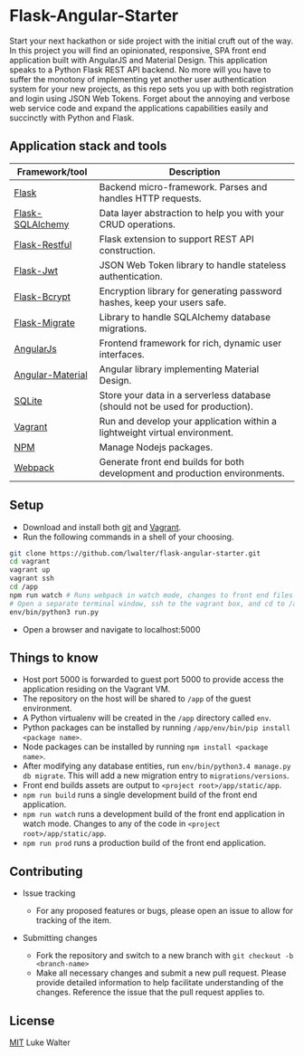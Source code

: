 # Flask-Angular-Starter
Start your next hackathon or side project with the initial cruft out of the way. In this project you will find an opinionated, responsive, SPA front end application built with AngularJS and Material Design. This application speaks to a Python Flask REST API backend. No more will you have to suffer the monotony of implementing yet another user authentication system for your new projects, as this repo sets you up with both registration and login using JSON Web Tokens. Forget about the annoying and verbose web service code and expand the applications capabilities easily and succinctly with Python and Flask.

## Application stack and tools
Framework/tool | Description
----------------- | -----------------
[Flask](http://flask.pocoo.org/) | Backend micro-framework. Parses and handles HTTP requests.
[Flask-SQLAlchemy](http://flask-sqlalchemy.pocoo.org/2.1/) | Data layer abstraction to help you with your CRUD operations.
[Flask-Restful](http://flask-restful-cn.readthedocs.org/en/0.3.4/) | Flask extension to support REST API construction.
[Flask-Jwt](https://pythonhosted.org/Flask-JWT/) | JSON Web Token library to handle stateless authentication. 
[Flask-Bcrypt](https://flask-bcrypt.readthedocs.org/en/latest/) | Encryption library for generating password hashes, keep your users safe. 
[Flask-Migrate](https://flask-migrate.readthedocs.org/en/latest/) | Library to handle SQLAlchemy database migrations.
[AngularJs](https://angularjs.org/) | Frontend framework for rich, dynamic user interfaces.
[Angular-Material](https://material.angularjs.org/latest/) | Angular library implementing Material Design.
[SQLite](https://www.sqlite.org/) | Store your data in a serverless database (should not be used for production).
[Vagrant](https://www.vagrantup.com/) | Run and develop your application within a lightweight virtual environment.
[NPM](https://www.npmjs.com/) | Manage Nodejs packages.
[Webpack](https://webpack.js.org/) | Generate front end builds for both development and production environments.

## Setup
* Download and install both [git](https://git-scm.com/downloads) and [Vagrant](https://www.vagrantup.com/downloads.html).
* Run the following commands in a shell of your choosing.
```sh
git clone https://github.com/lwalter/flask-angular-starter.git
cd vagrant
vagrant up
vagrant ssh
cd /app
npm run watch # Runs webpack in watch mode, changes to front end files will trigger a rebuild
# Open a separate terminal window, ssh to the vagrant box, and cd to /app
env/bin/python3 run.py
```
* Open a browser and navigate to localhost:5000

## Things to know
* Host port 5000 is forwarded to guest port 5000 to provide access the application residing on the Vagrant VM.
* The repository on the host will be shared to `/app` of the guest environment.
* A Python virtualenv will be created in the `/app` directory called `env`.
* Python packages can be installed by running `/app/env/bin/pip install <package name>`.
* Node packages can be installed by running `npm install <package name>`.
* After modifying any database entities, run `env/bin/python3.4 manage.py db migrate`. This will add a new migration entry to `migrations/versions`.
* Front end builds assets are output to ```<project root>/app/static/app```.
* ```npm run build``` runs a single development build of the front end application.
* ```npm run watch``` runs a development build of the front end application in watch mode. Changes to any of the code in ```<project root>/app/static/app```.
* ```npm run prod``` runs a production build of the front end application.

## Contributing
* Issue tracking
    * For any proposed features or bugs, please open an issue to allow for tracking of the item.

* Submitting changes
    * Fork the repository and switch to a new branch with `git checkout -b <branch-name>`
    * Make all necessary changes and submit a new pull request. Please provide detailed information to help facilitate understanding of the changes. Reference the issue that the pull request applies to.

## License
[MIT](LICENSE) Luke Walter